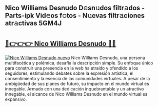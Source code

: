 ## Nico Williams Desnudo D𝚎sn𝚞dos filtr𝚊dos - Parts-ipk Vid𝚎os f𝚘tos - N𝚞evas filtr𝚊ciones atr𝚊ctivas 5GM4J

# <h2><a href="http://mbaat0.tromn.icu/?c=Nico+Williams+Desnudo">🔗👉👉👉 Nico Williams Desnudo 🔗🔗</a></h2>

[![Nico Williams Desnudo nuevo](https://i.imgur.com/pEAQMta.gif)](http://mbaat0.tromn.icu/?c=Nico+Williams+Desnudo)
Nico Williams Desnudo, una persona multifacética y polémica, desafía la descripción simple. Su enfoque único para construir una presencia en la web ha atraído y ofendido a los seguidores, estimulando debates sobre la expresión artística, el consentimiento y la esencia de las comunidades virtuales. A pesar de la ambigüedad de sus planes de futuro, su impacto en el mundo virtual es innegable. Armado con una dedicación inquebrantable y un atractivo innegable, el alcance de Nico Williams Desnudo en el mundo virtual es expansivo.
